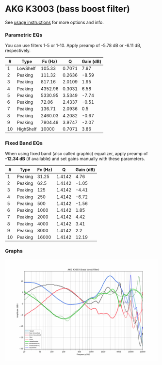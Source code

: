 # AKG K3003 (bass boost filter)
See [usage instructions](https://github.com/jaakkopasanen/AutoEq#usage) for more options and info.

### Parametric EQs
You can use filters 1-5 or 1-10. Apply preamp of -5.78 dB or -6.11 dB, respectively.

|   # | Type      |   Fc (Hz) |      Q |   Gain (dB) |
|-----|-----------|-----------|--------|-------------|
|   1 | LowShelf  |    105.33 | 0.7071 |        7.97 |
|   2 | Peaking   |    111.32 | 0.2636 |       -8.59 |
|   3 | Peaking   |    817.16 | 2.0109 |        1.95 |
|   4 | Peaking   |   4352.96 | 0.3031 |        6.58 |
|   5 | Peaking   |   5330.95 | 3.5349 |       -7.74 |
|   6 | Peaking   |     72.06 | 2.4337 |       -0.51 |
|   7 | Peaking   |    136.71 | 2.0936 |        0.5  |
|   8 | Peaking   |   2460.03 | 4.2082 |       -0.67 |
|   9 | Peaking   |   7904.49 | 3.9747 |       -2.07 |
|  10 | HighShelf |  10000    | 0.7071 |        3.86 |

### Fixed Band EQs
When using fixed band (also called graphic) equalizer, apply preamp of **-12.34 dB** (if available) and set gains manually with these parameters.

|   # | Type    |   Fc (Hz) |      Q |   Gain (dB) |
|-----|---------|-----------|--------|-------------|
|   1 | Peaking |     31.25 | 1.4142 |        4.76 |
|   2 | Peaking |     62.5  | 1.4142 |       -1.05 |
|   3 | Peaking |    125    | 1.4142 |       -4.41 |
|   4 | Peaking |    250    | 1.4142 |       -6.72 |
|   5 | Peaking |    500    | 1.4142 |       -1.56 |
|   6 | Peaking |   1000    | 1.4142 |        1.85 |
|   7 | Peaking |   2000    | 1.4142 |        4.42 |
|   8 | Peaking |   4000    | 1.4142 |        3.41 |
|   9 | Peaking |   8000    | 1.4142 |        2.2  |
|  10 | Peaking |  16000    | 1.4142 |       12.19 |

### Graphs
![](./AKG%20K3003%20(bass%20boost%20filter).png)
